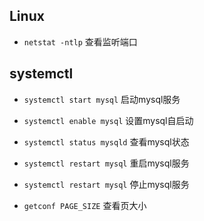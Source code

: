 
## Linux

- `netstat -ntlp` 查看监听端口


## systemctl

- `systemctl start mysql` 启动mysql服务
- `systemctl enable mysql` 设置mysql自启动
- `systemctl status mysqld` 查看mysql状态
- `systemctl restart mysql` 重启mysql服务
- `systemctl restart mysql` 停止mysql服务

- `getconf PAGE_SIZE` 查看页大小
